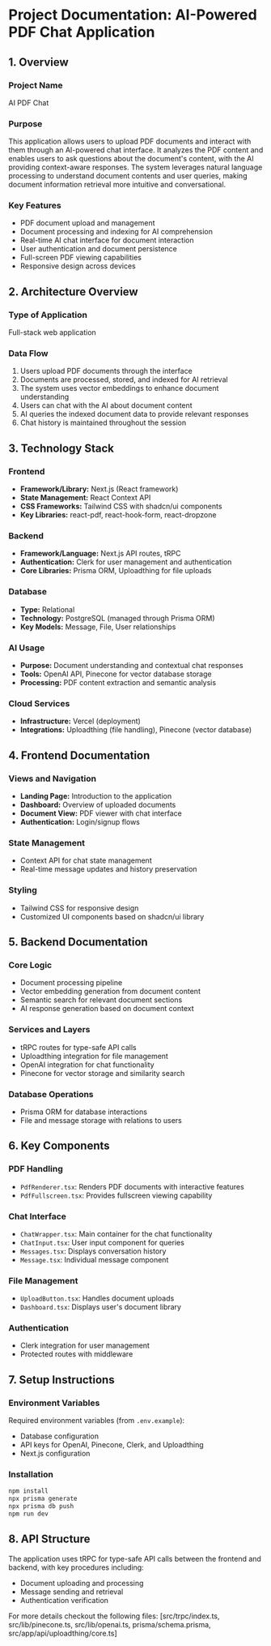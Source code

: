 # Project Documentation: AI-Powered PDF Chat Application

## 1. Overview
### Project Name
AI PDF Chat

### Purpose
This application allows users to upload PDF documents and interact with them through an AI-powered chat interface. It analyzes the PDF content and enables users to ask questions about the document's content, with the AI providing context-aware responses. The system leverages natural language processing to understand document contents and user queries, making document information retrieval more intuitive and conversational.

### Key Features
- PDF document upload and management
- Document processing and indexing for AI comprehension
- Real-time AI chat interface for document interaction
- User authentication and document persistence
- Full-screen PDF viewing capabilities
- Responsive design across devices

## 2. Architecture Overview
### Type of Application
Full-stack web application

### Data Flow
1. Users upload PDF documents through the interface
2. Documents are processed, stored, and indexed for AI retrieval
3. The system uses vector embeddings to enhance document understanding
4. Users can chat with the AI about document content
5. AI queries the indexed document data to provide relevant responses
6. Chat history is maintained throughout the session

## 3. Technology Stack
### Frontend
- **Framework/Library:** Next.js (React framework)
- **State Management:** React Context API
- **CSS Frameworks:** Tailwind CSS with shadcn/ui components
- **Key Libraries:** react-pdf, react-hook-form, react-dropzone

### Backend
- **Framework/Language:** Next.js API routes, tRPC
- **Authentication:** Clerk for user management and authentication
- **Core Libraries:** Prisma ORM, Uploadthing for file uploads

### Database
- **Type:** Relational
- **Technology:** PostgreSQL (managed through Prisma ORM)
- **Key Models:** Message, File, User relationships

### AI Usage
- **Purpose:** Document understanding and contextual chat responses
- **Tools:** OpenAI API, Pinecone for vector database storage
- **Processing:** PDF content extraction and semantic analysis

### Cloud Services
- **Infrastructure:** Vercel (deployment)
- **Integrations:** Uploadthing (file handling), Pinecone (vector database)

## 4. Frontend Documentation
### Views and Navigation
- **Landing Page:** Introduction to the application
- **Dashboard:** Overview of uploaded documents
- **Document View:** PDF viewer with chat interface
- **Authentication:** Login/signup flows

### State Management
- Context API for chat state management
- Real-time message updates and history preservation

### Styling
- Tailwind CSS for responsive design
- Customized UI components based on shadcn/ui library

## 5. Backend Documentation
### Core Logic
- Document processing pipeline
- Vector embedding generation from document content
- Semantic search for relevant document sections
- AI response generation based on document context

### Services and Layers
- tRPC routes for type-safe API calls
- Uploadthing integration for file management
- OpenAI integration for chat functionality
- Pinecone for vector storage and similarity search

### Database Operations
- Prisma ORM for database interactions
- File and message storage with relations to users

## 6. Key Components
### PDF Handling
- `PdfRenderer.tsx`: Renders PDF documents with interactive features
- `PdfFullscreen.tsx`: Provides fullscreen viewing capability

### Chat Interface
- `ChatWrapper.tsx`: Main container for the chat functionality
- `ChatInput.tsx`: User input component for queries
- `Messages.tsx`: Displays conversation history
- `Message.tsx`: Individual message component

### File Management
- `UploadButton.tsx`: Handles document uploads
- `Dashboard.tsx`: Displays user's document library

### Authentication
- Clerk integration for user management
- Protected routes with middleware

## 7. Setup Instructions
### Environment Variables
Required environment variables (from `.env.example`):
- Database configuration
- API keys for OpenAI, Pinecone, Clerk, and Uploadthing
- Next.js configuration

### Installation
```bash
npm install
npx prisma generate
npx prisma db push
npm run dev
```

## 8. API Structure
The application uses tRPC for type-safe API calls between the frontend and backend, with key procedures including:
- Document uploading and processing
- Message sending and retrieval
- Authentication verification

For more details checkout the following files: [src/trpc/index.ts, src/lib/pinecone.ts, src/lib/openai.ts, prisma/schema.prisma, src/app/api/uploadthing/core.ts]